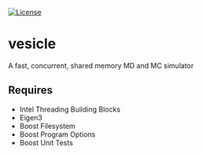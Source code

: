 [![License](https://img.shields.io/badge/License-Apache%202.0-blue.svg)](https://opensource.org/licenses/Apache-2.0) 
# vesicle
A fast, concurrent, shared memory MD and MC simulator 

## Requires
- Intel Threading Building Blocks
- Eigen3
- Boost Filesystem
- Boost Program Options
- Boost Unit Tests